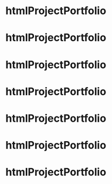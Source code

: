 # htmlProjectPortfolio
# htmlProjectPortfolio
# htmlProjectPortfolio
# htmlProjectPortfolio
# htmlProjectPortfolio
# htmlProjectPortfolio
# htmlProjectPortfolio
